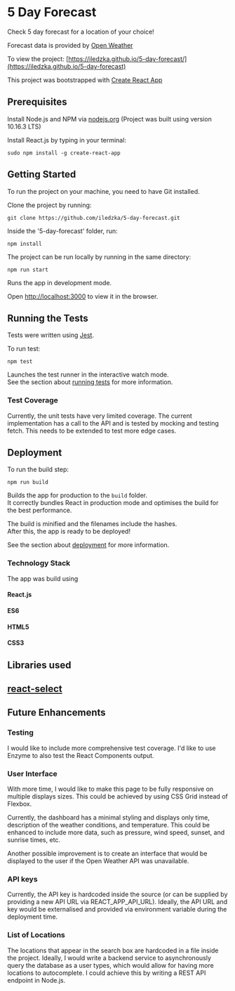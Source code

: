 # 5 Day Forecast

Check 5 day forecast for a location of your choice!

Forecast data is provided by [Open Weather](https://openweathermap.or)

To view the project: [https://iledzka.github.io/5-day-forecast/](https://iledzka.github.io/5-day-forecast)

This project was bootstrapped with [Create React App](https://github.com/facebook/create-react-app)

## Prerequisites

Install Node.js and NPM via [nodejs.org](nodejs.org/en/) (Project was built using version 10.16.3 LTS)

Install React.js by typing in your terminal:

```
sudo npm install -g create-react-app
```

## Getting Started

To run the project on your machine, you need to have Git installed.

Clone the project by running:

```
git clone https://github.com/iledzka/5-day-forecast.git
```

Inside the '5-day-forecast' folder, run:

```
npm install
```

The project can be run locally by running in the same directory:

```
npm run start
```

Runs the app in development mode.<br />

Open [http://localhost:3000](http://localhost:3000) to view it in the browser.

## Running the Tests

Tests were written using [Jest](https://jestjs.io/).

To run test:

```
npm test
```

Launches the test runner in the interactive watch mode.<br />
See the section about [running tests](https://facebook.github.io/create-react-app/docs/running-tests) for more information.

### Test Coverage

Currently, the unit tests have very limited coverage. The current implementation has a call to the API and is tested by mocking and testing fetch. This needs to be extended to test more edge cases.

## Deployment

To run the build step:

```
npm run build
```

Builds the app for production to the `build` folder.<br />
It correctly bundles React in production mode and optimises the build for the best performance.

The build is minified and the filenames include the hashes.<br />
After this, the app is ready to be deployed!

See the section about [deployment](https://facebook.github.io/create-react-app/docs/deployment) for more information.

### Technology Stack

The app was build using

#### React.js

#### ES6

#### HTML5

#### CSS3

## Libraries used

## [react-select](https://github.com/JedWatson/react-select)

## Future Enhancements

### Testing

I would like to include more comprehensive test coverage. I'd like to use Enzyme to also test the React Components output.

### User Interface

With more time, I would like to make this page to be fully responsive on multiple displays sizes. This could be achieved by using CSS Grid instead of Flexbox.

Currently, the dashboard has a minimal styling and displays only time, description of the weather conditions, and temperature. This could be enhanced to include more data, such as pressure, wind speed, sunset, and sunrise times, etc.

Another possible improvement is to create an interface that would be displayed to the user if the Open Weather API was unavailable.

### API keys

Currently, the API key is hardcoded inside the source (or can be supplied by providing a new API URL via REACT_APP_API_URL). Ideally, the API URL and key would be externalised and provided via environment variable during the deployment time.

### List of Locations

The locations that appear in the search box are hardcoded in a file inside the project. Ideally, I would write a backend service to asynchronously query the database as a user types, which would allow for having more locations to autocomplete. I could achieve this by writing a REST API endpoint in Node.js.
